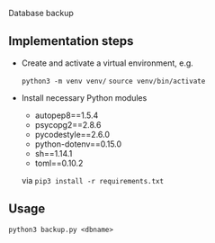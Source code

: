 Database backup

## Implementation steps

- Create and activate a virtual environment, e.g.

  `python3 -m venv venv/`
  `source venv/bin/activate`

- Install necessary Python modules 

  - autopep8==1.5.4
  - psycopg2==2.8.6
  - pycodestyle==2.6.0
  - python-dotenv==0.15.0
  - sh==1.14.1
  - toml==0.10.2

  via `pip3 install -r requirements.txt`


## Usage

`python3 backup.py <dbname>`